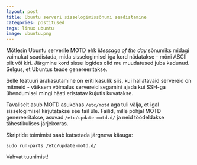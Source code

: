 ```yaml
---
layout: post
title: Ubuntu serveri sisselogimissõnumi seadistamine
categories: postitused
tags: linux ubuntu
image: ubuntu.png
---
```

Mõtlesin Ubuntu serverile MOTD ehk _Message of the day_ sõnumiks midagi vaimukat seadistada, mida sisselogimisel iga kord nädatakse - mõni ASCII pilt või kiri. Järgmine kord sisse logides olid mu muudatused juba kadunud. Selgus, et Ubuntus teade genereeritakse.

Selle featuuri ärakasutamine on eriti kasulik siis, kui hallatavaid servereid on mitmeid - väiksem võimalus servereid segamini ajada kui SSH-ga ühendumisel mingi hästi eristatav kujutis kuvatakse.

Tavaliselt asub MOTD asukohas `/etc/motd` aga tuli välja, et igal sisselogimisel kirjutatakse see fail üle.
Failid, mille põhjal MOTD genereeritakse, asuvad `/etc/update-motd.d/` ja neid töödeldakse tähestikulises järjekorras.

Skriptide toimimist saab katsetada järgneva käsuga:

    sudo run-parts /etc/update-motd.d/

Vahvat tuunimist!
